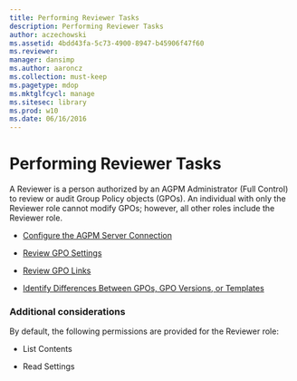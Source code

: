 ```yaml
---
title: Performing Reviewer Tasks
description: Performing Reviewer Tasks
author: aczechowski
ms.assetid: 4bdd43fa-5c73-4900-8947-b45906f47f60
ms.reviewer: 
manager: dansimp
ms.author: aaroncz
ms.collection: must-keep
ms.pagetype: mdop
ms.mktglfcycl: manage
ms.sitesec: library
ms.prod: w10
ms.date: 06/16/2016
---
```



# Performing Reviewer Tasks


A Reviewer is a person authorized by an AGPM Administrator (Full Control) to review or audit Group Policy objects (GPOs). An individual with only the Reviewer role cannot modify GPOs; however, all other roles include the Reviewer role.

-   [Configure the AGPM Server Connection](configure-the-agpm-server-connection-reviewer.md)

-   [Review GPO Settings](review-gpo-settings.md)

-   [Review GPO Links](review-gpo-links.md)

-   [Identify Differences Between GPOs, GPO Versions, or Templates](identify-differences-between-gpos-gpo-versions-or-templates.md)

### Additional considerations

By default, the following permissions are provided for the Reviewer role:

-   List Contents

-   Read Settings

 

 






